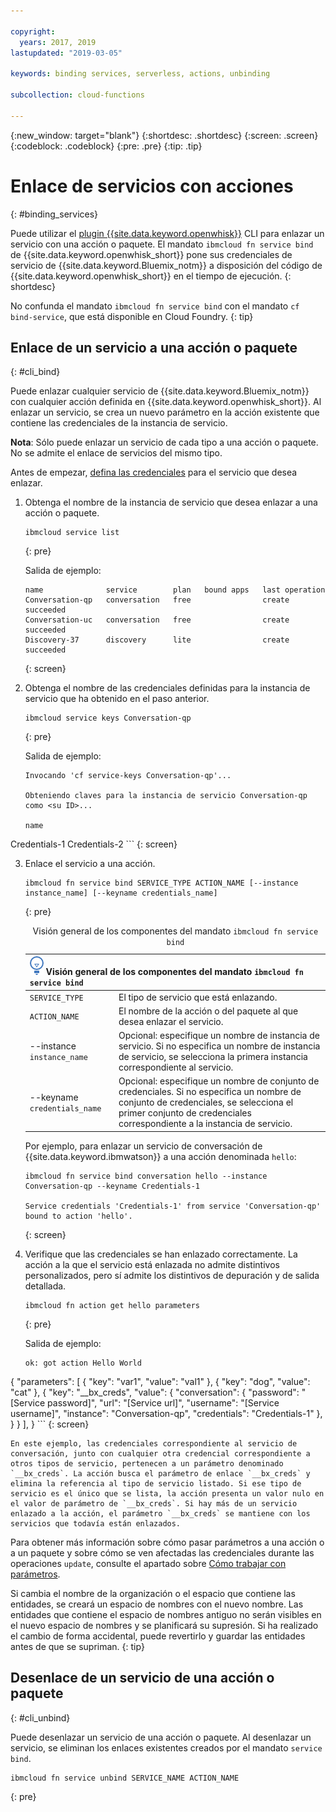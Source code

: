 ```yaml
---

copyright:
  years: 2017, 2019
lastupdated: "2019-03-05"

keywords: binding services, serverless, actions, unbinding

subcollection: cloud-functions

---
```


{:new_window: target="blank"}
{:shortdesc: .shortdesc}
{:screen: .screen}
{:codeblock: .codeblock}
{:pre: .pre}
{:tip: .tip}


# Enlace de servicios con acciones
{: #binding_services}

Puede utilizar el [plugin {{site.data.keyword.openwhisk}}](/docs/openwhisk?topic=cloud-functions-cloudfunctions_cli) CLI para enlazar un servicio con una acción o paquete. El mandato `ibmcloud fn service bind` de {{site.data.keyword.openwhisk_short}} pone sus credenciales de servicio de {{site.data.keyword.Bluemix_notm}} a disposición del código de {{site.data.keyword.openwhisk_short}} en el tiempo de ejecución.
{: shortdesc}


No confunda el mandato `ibmcloud fn service bind` con el mandato `cf bind-service`, que está disponible en Cloud Foundry.
{: tip}


## Enlace de un servicio a una acción o paquete
{: #cli_bind}

Puede enlazar cualquier servicio de {{site.data.keyword.Bluemix_notm}} con cualquier acción definida en {{site.data.keyword.openwhisk_short}}. Al enlazar un servicio, se crea un nuevo parámetro en la acción existente que contiene las credenciales de la instancia de servicio.

**Nota**: Sólo puede enlazar un servicio de cada tipo a una acción o paquete. No se admite el enlace de servicios del mismo tipo.

Antes de empezar, [defina las credenciales](/docs/resources?topic=resources-externalapp#externalapp) para el servicio que desea enlazar.

1. Obtenga el nombre de la instancia de servicio que desea enlazar a una acción o paquete.
    ```
    ibmcloud service list
    ```
    {: pre}

    Salida de ejemplo:
    ```
    name              service        plan   bound apps   last operation
    Conversation-qp   conversation   free                create succeeded
    Conversation-uc   conversation   free                create succeeded
    Discovery-37      discovery      lite                create succeeded
    ```
    {: screen}

2. Obtenga el nombre de las credenciales definidas para la instancia de servicio que ha obtenido en el paso anterior.
    ```
    ibmcloud service keys Conversation-qp
    ```
    {: pre}

    Salida de ejemplo:
    ```
    Invocando 'cf service-keys Conversation-qp'...

    Obteniendo claves para la instancia de servicio Conversation-qp como <su ID>...

    name
Credentials-1
Credentials-2
    ```
    {: screen}

3. Enlace el servicio a una acción.
    ```
    ibmcloud fn service bind SERVICE_TYPE ACTION_NAME [--instance instance_name] [--keyname credentials_name]
    ```
    {: pre}

    <table>
    <caption>Visión general de los componentes del mandato <code>ibmcloud fn service bind</code></caption>
    <thead>
    <th colspan=2><img src="images/idea.png" alt="Icono de idea"/> Visión general de los componentes del mandato <code>ibmcloud fn service bind</code></th>
    </thead>
    <tbody>
    <tr>
    <td><code>SERVICE_TYPE</code></td>
    <td>El tipo de servicio que está enlazando.</td>
    </tr>
    <tr>
    <td><code>ACTION_NAME</code></td>
    <td>El nombre de la acción o del paquete al que desea enlazar el servicio.</td>
    </tr>
    <tr>
    <td>--instance <code>instance_name</code></td>
    <td>Opcional: especifique un nombre de instancia de servicio. Si no especifica un nombre de instancia de servicio, se selecciona la primera instancia correspondiente al servicio.</td>
    </tr>
    <tr>
    <td>--keyname <code>credentials_name</code></td>
    <td>Opcional: especifique un nombre de conjunto de credenciales. Si no especifica un nombre de conjunto de credenciales, se selecciona el primer conjunto de credenciales correspondiente a la instancia de servicio.</td>
    </tr>
    </tbody></table>

    Por ejemplo, para enlazar un servicio de conversación de {{site.data.keyword.ibmwatson}} a una acción denominada `hello`:
    ```
    ibmcloud fn service bind conversation hello --instance Conversation-qp --keyname Credentials-1

    Service credentials 'Credentials-1' from service 'Conversation-qp' bound to action 'hello'.
    ```
    {: screen}

4. Verifique que las credenciales se han enlazado correctamente. La acción a la que el servicio está enlazada no admite distintivos personalizados, pero sí admite los distintivos de depuración y de salida detallada.
    ```
    ibmcloud fn action get hello parameters
    ```
    {: pre}

    Salida de ejemplo:
    ```
    ok: got action Hello World
{
        "parameters": [
        {
                "key": "var1",
            "value": "val1"
            },
            {
                "key": "dog",
            "value": "cat"
            },
            {
                "key": "__bx_creds",
            "value": {
                    "conversation": {
                        "password": "[Service password]",
                    "url": "[Service url]",
                    "username": "[Service username]",
                    "instance": "Conversation-qp",
                    "credentials": "Credentials-1"
                    },
                }
            }
        ],
    }
    ```
    {: screen}

    En este ejemplo, las credenciales correspondiente al servicio de conversación, junto con cualquier otra credencial correspondiente a otros tipos de servicio, pertenecen a un parámetro denominado `__bx_creds`. La acción busca el parámetro de enlace `__bx_creds` y elimina la referencia al tipo de servicio listado. Si ese tipo de servicio es el único que se lista, la acción presenta un valor nulo en el valor de parámetro de `__bx_creds`. Si hay más de un servicio enlazado a la acción, el parámetro `__bx_creds` se mantiene con los servicios que todavía están enlazados.

Para obtener más información sobre cómo pasar parámetros a una acción o a un paquete y sobre cómo se ven afectadas las credenciales durante las operaciones `update`, consulte el apartado sobre [Cómo trabajar con parámetros](/docs/openwhisk?topic=cloud-functions-working-with-parameters#pass-params-action).


Si cambia el nombre de la organización o el espacio que contiene las entidades, se creará un espacio de nombres con el nuevo nombre. Las entidades que contiene el espacio de nombres antiguo no serán visibles en el nuevo espacio de nombres y se planificará su supresión. Si ha realizado el cambio de forma accidental, puede revertirlo y guardar las entidades antes de que se supriman.
{: tip}


## Desenlace de un servicio de una acción o paquete
{: #cli_unbind}

Puede desenlazar un servicio de una acción o paquete. Al desenlazar un servicio, se eliminan los enlaces existentes creados por el mandato `service bind`.

```
ibmcloud fn service unbind SERVICE_NAME ACTION_NAME
```
{: pre}
